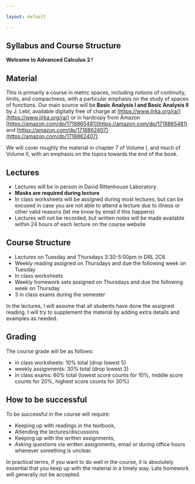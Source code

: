 ```yaml
---

layout: default

---
```



Syllabus and Course Structure
---

**Welcome to Advanced Calculus 2 !**


Material
---

This is primarily a course in metric spaces, including notions of continuity, limits, and compactness, with a particular emphasis on the study of spaces of functions.
Our main source will be **Basic Analysis I and Basic Analysis II** by J. Lebl, available digitally free of charge at [https://www.jirka.org/ra/](https://www.jirka.org/ra/) or in hardcopy from Amazon [https://amazon.com/dp/1718865481](https://amazon.com/dp/1718865481) and [https://amazon.com/dp/1718862407](https://amazon.com/dp/1718862407).

We will cover roughly the material in chapter 7 of Volume I, and much of Volume II, with an emphasis on the topics towards the end of the book.

Lectures
---

- Lectures will be in person in David Rittenhouse Laboratory
- **Masks are required during lecture**
- In class worksheets will be assigned during most lectures, but can be excused in case you are not able to attend a lecture due to illness or other valid reasons (let me know by email if this happens)
- Lectures will not be recorded, but written notes will be made available within 24 hours of each lecture on the course website

Course Structure
---

- Lectures on Tuesday and Thursdays 3:30-5:00pm in DRL 2C6
- Weekly reading assigned on Thursdays and due the following week on Tuesday
- In class worksheets
- Weekly homework sets assigned on Thursdays and due the following week on Thursday
- 3 in class exams during the semester

In the lectures, I will assume that all students have done the assigned reading. I will try to supplement the material by adding extra details and examples as needed.

Grading
---

The course grade will be as follows:

- in class worksheets: 10% total (drop lowest 5)
- weekly assignments: 30% total (drop lowest 3)
- in class exams: 60% total (lowest score counts for 10%, middle score counts for 20%, highest score counts for 30%)

How to be successful
---

To be successful in the course will require:

- Keeping up with readings in the textbook,
- Attending the lectures/discussions
- Keeping up with the written assignments,
- Asking questions via written assignments, email or during office hours whenever something is unclear.

In practical terms, if you want to do well in the course, it is absolutely essential that you keep up with the material in a timely way. Late homework will generally not be accepted.
